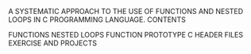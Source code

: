 A SYSTEMATIC APPROACH TO THE USE OF FUNCTIONS AND NESTED LOOPS IN C PROGRAMMING LANGUAGE. CONTENTS

FUNCTIONS
NESTED LOOPS
FUNCTION PROTOTYPE
C HEADER FILES
EXERCISE AND PROJECTS

